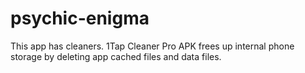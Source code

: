 # psychic-enigma
This app has cleaners. 1Tap Cleaner Pro APK frees up internal phone storage by deleting app cached files and data files.

